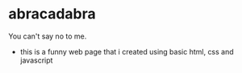 # abracadabra
You can't say no to me.
- this is a funny web page that i created using basic html, css and javascript 

